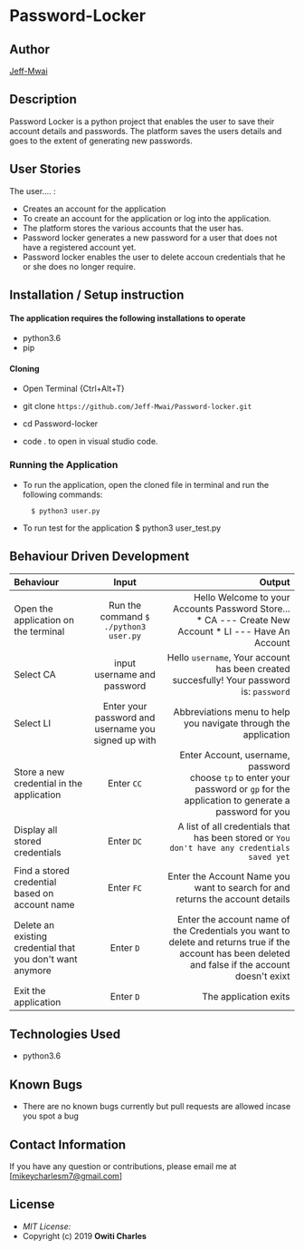 # Password-Locker
## Author

[Jeff-Mwai](https://github.com/Jeff-Mwai)

## Description

Password Locker is a python project that enables the user to save their account details and passwords. The platform saves the users details and goes to the extent of generating new passwords.

## User Stories
The user.... :
* Creates an account for the application
* To create an account for the application or log into the application.
* The platform stores the various accounts that the user has.
* Password locker generates a new password for a user that does not have a registered account yet. 
* Password locker enables the user to delete accoun credentials that he or she does no longer require.


## Installation / Setup instruction

#### The application requires the following installations to operate 
* python3.6
* pip

#### Cloning

* Open Terminal {Ctrl+Alt+T}

* git clone ```https://github.com/Jeff-Mwai/Password-locker.git```

* cd Password-locker

* code . to open in visual studio code.

### Running the Application
* To run the application, open the cloned file in terminal and run the following commands:

        $ python3 user.py
* To run test for the application
        $ python3 user_test.py

## Behaviour Driven Development
| Behaviour | Input | Output |
| :---------------- | :---------------: | ------------------: |
|Open the application on the terminal | Run the command ```$ ./python3 user.py```|Hello Welcome to your Accounts Password Store... <br>* CA ---  Create New Account * LI ---  Have An Account |
|Select  CA| input username and password| Hello ```username```, Your account has been created succesfully! Your password is: ```password```|
|Select LI  | Enter your password and username you signed up with| Abbreviations menu to help you navigate through the application|
|Store a new credential in the application| Enter ```CC```|Enter Account, username, password<br>choose ```tp``` to enter your password or ```gp``` for the application to generate a password for you |
|Display all stored credentials | Enter ```DC```|A list of all credentials that has been stored or ```You don't have any credentials saved yet``` |
|Find a stored credential based on account name|Enter ```FC```| Enter the Account Name you want to search for and returns the account details|
|Delete an existing credential that you don't want anymore|Enter ```D```|Enter the account name of the Credentials you want to delete and returns true if the account has been deleted and false if the account doesn't exixt|
|Exit the application| Enter ```D```| The application exits|

## Technologies Used

* python3.6

## Known Bugs
* There are no known bugs currently but pull requests are allowed incase you spot a bug

## Contact Information 

If you have any question or contributions, please email me at [mikeycharlesm7@gmail.com]

## License
* *MIT License:*
* Copyright (c) 2019 **Owiti Charles**
